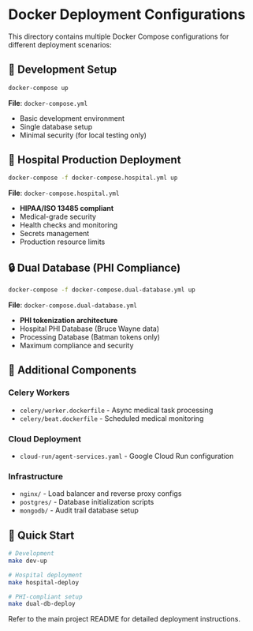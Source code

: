 # Docker Deployment Configurations

This directory contains multiple Docker Compose configurations for different deployment scenarios:

## 🔧 **Development Setup**
```bash
docker-compose up
```
**File**: `docker-compose.yml`
- Basic development environment
- Single database setup
- Minimal security (for local testing only)

## 🏥 **Hospital Production Deployment**
```bash
docker-compose -f docker-compose.hospital.yml up
```
**File**: `docker-compose.hospital.yml`
- **HIPAA/ISO 13485 compliant**
- Medical-grade security
- Health checks and monitoring
- Secrets management
- Production resource limits

## 🔒 **Dual Database (PHI Compliance)**
```bash
docker-compose -f docker-compose.dual-database.yml up
```
**File**: `docker-compose.dual-database.yml`
- **PHI tokenization architecture**
- Hospital PHI Database (Bruce Wayne data)
- Processing Database (Batman tokens only)
- Maximum compliance and security

## 📂 **Additional Components**

### **Celery Workers**
- `celery/worker.dockerfile` - Async medical task processing
- `celery/beat.dockerfile` - Scheduled medical monitoring

### **Cloud Deployment**
- `cloud-run/agent-services.yaml` - Google Cloud Run configuration

### **Infrastructure**
- `nginx/` - Load balancer and reverse proxy configs
- `postgres/` - Database initialization scripts
- `mongodb/` - Audit trail database setup

## 🚀 **Quick Start**

```bash
# Development
make dev-up

# Hospital deployment
make hospital-deploy

# PHI-compliant setup
make dual-db-deploy
```

Refer to the main project README for detailed deployment instructions.